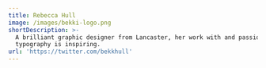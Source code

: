 ```yaml
---
title: Rebecca Hull
image: /images/bekki-logo.png
shortDescription: >-
  A brilliant graphic designer from Lancaster, her work with and passion for
  typography is inspiring.
url: 'https://twitter.com/bekkhull'
---
```


